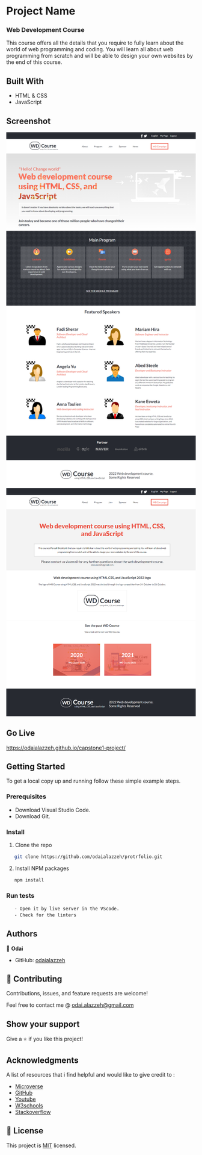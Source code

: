 
[](https://img.shields.io/badge/Microverse-blueviolet)

# Project Name

 ### Web Development Course
 
This course offers all the details that you require to fully learn about the world of web programming and coding.
You will learn all about web programming from scratch and will be able to design your own websites by the end of this course.


## Built With

- HTML & CSS
- JavaScript

## Screenshot

![home-page](images/home-page.png)
![about-page](images/about-page.png)

## Go Live 
https://odaialazzeh.github.io/capstone1-project/


## Getting Started

To get a local copy up and running follow these simple example steps.


### Prerequisites
- Download Visual Studio Code.
- Download Git.

### Install

1. Clone the repo
```sh
   git clone https://github.com/odaialazzeh/protrfolio.git
```
2. Install NPM packages
```sh
   npm install
```

### Run tests
 ```sh
    - Open it by live server in the VScode.
    - Check for the linters
 ```


## Authors

👤 **Odai**

- GitHub: [odaialazzeh](https://github.com/odaialazzeh)


## 🤝 Contributing

Contributions, issues, and feature requests are welcome!

Feel free to contact me @ odai.alazzeh@gmail.com

## Show your support

Give a ⭐️ if you like this project!

## Acknowledgments

A list of resources that i find helpful and would like to give credit to :

- [Microverse ](https://www.microverse.org)
- [GitHub ](https://www.github.com)
- [Youtube ](https://www.youtube.com)
- [W3schools ](https://www.w3schools.com)
- [Stackoverflow ](https://stackoverflow.com)

## 📝 License

This project is [MIT](https://github.com/odaialazzeh/capstone1-project/blob/feature/License) licensed.

